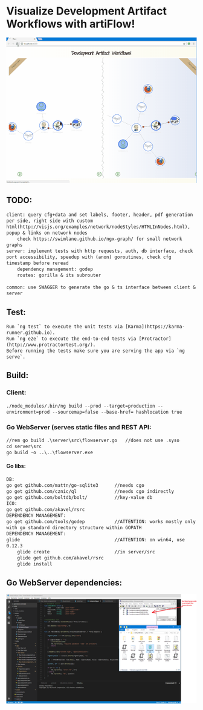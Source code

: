 # Visualize Development Artifact Workflows with artiFlow!

![flow](https://raw.githubusercontent.com/privet56/artiFlow/master/flow.gif)

## TODO:
    client: query cfg+data and set labels, footer, header, pdf generation per side, right side with custom html(http://visjs.org/examples/network/nodeStyles/HTMLInNodes.html), popup & links on network nodes
        check https://swimlane.github.io/ngx-graph/ for small network graphs
    server: implement tests with http requests, auth, db interface, check port accessibility, speedup with (anon) goroutines, check cfg timestamp before reread
        dependency management: godep
        routes: gorilla & its subrouter

    common: use SWAGGER to generate the go & ts interface between client & server

## Test:
    Run `ng test` to execute the unit tests via [Karma](https://karma-runner.github.io).
    Run `ng e2e` to execute the end-to-end tests via [Protractor](http://www.protractortest.org/).
    Before running the tests make sure you are serving the app via `ng serve`.

## Build:
### Client:
    ./node_modules/.bin/ng build --prod --target=production --environment=prod --sourcemap=false --base-href= hashlocation true

### Go WebServer (serves static files and REST API:
    //rem go build .\server\src\flowserver.go   //does not use .syso
    cd server\src
    go build -o ..\..\flowserver.exe

#### Go libs:
    DB:
    go get github.com/mattn/go-sqlite3      //needs cgo
    go get github.com/cznic/ql              //needs cgo indirectly
    go get github.com/boltdb/bolt/          //key-value db
    ICO:
    go get github.com/akavel/rsrc
    DEPENDENCY MANAGEMENT:
    go get github.com/tools/godep           //ATTENTION: works mostly only with go standard directory structure within GOPATH
    DEPENDENCY MANAGEMENT:
    glide                                   //ATTENTION: on win64, use 0.12.3
        glide create                        //in server/src
        glide get github.com/akavel/rsrc
        glide install

## Go WebServer dependencies:

![flow.go.webserver.dependencies.png](https://raw.githubusercontent.com/privet56/artiFlow/master/flow.go.webserver.dependencies.png)
